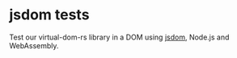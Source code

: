 # jsdom tests

Test our virtual-dom-rs library in a DOM using [jsdom](https://github.com/jsdom/jsdom), Node.js and WebAssembly.
